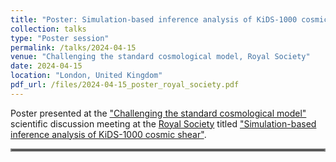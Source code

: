 ```yaml
---
title: "Poster: Simulation-based inference analysis of KiDS-1000 cosmic shear"
collection: talks
type: "Poster session"
permalink: /talks/2024-04-15
venue: "Challenging the standard cosmological model, Royal Society"
date: 2024-04-15
location: "London, United Kingdom"
pdf_url: /files/2024-04-15_poster_royal_society.pdf
---
```


Poster presented at the ["Challenging the standard cosmological model"](https://royalsociety.org/science-events-and-lectures/2024/04/cosmological-model/) scientific discussion meeting at the  [Royal Society](https://royalsociety.org/) titled ["Simulation-based inference analysis of KiDS-1000 cosmic shear"](../files/2024-04-15_poster_royal_society.pdf).

<hr style="border:2px solid gray">
